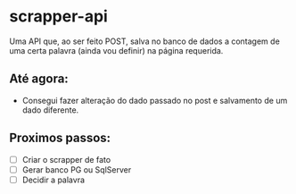 # scrapper-api
Uma API que, ao ser feito POST, salva no banco de dados a contagem de uma certa palavra (ainda vou definir) na página requerida.

## Até agora:
- Consegui fazer alteração do dado passado no post e salvamento de um dado diferente.
## Proximos passos:
- [ ] Criar o scrapper de fato
- [ ] Gerar banco PG ou SqlServer
- [ ] Decidir a palavra